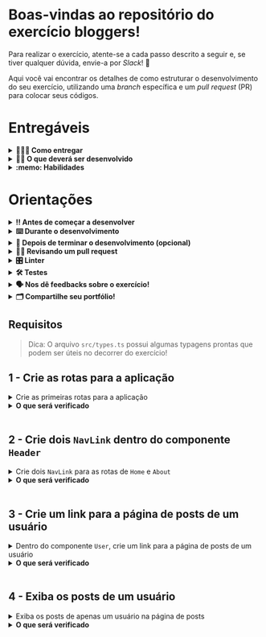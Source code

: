 # Boas-vindas ao repositório do exercício bloggers!

Para realizar o exercício, atente-se a cada passo descrito a seguir e, se tiver qualquer dúvida, envie-a por _Slack_! 🚀

Aqui você vai encontrar os detalhes de como estruturar o desenvolvimento do seu exercício, utilizando uma _branch_ específica e um _pull request_ (PR) para colocar seus códigos.

# Entregáveis

<details>
  <summary><strong>🤷🏽‍♀️ Como entregar</strong></summary><br />

Para entregar o seu exercício você deverá criar um _Pull Request_ neste repositório.

Lembre-se que você pode consultar nosso conteúdo sobre [Git & GitHub](https://app.betrybe.com/course/4d67f5b4-34a6-489f-a205-b6c7dc50fc16/) e nosso [Blog - Git & GitHub](https://blog.betrybe.com/tecnologia/git-e-github/) sempre que precisar!

</details>

<details>
  <summary><strong>👨‍💻 O que deverá ser desenvolvido</strong></summary><br />
O desafio de hoje é implementar um _blog_ utilizando React Router. Neste exercício, você irá desenvolver uma aplicação com algumas rotas. Também será necessário passar informações dinamicamente entre as rotas através de parâmetros na URL.

</details>

<details>
  <summary><strong>:memo: Habilidades</strong></summary><br />

Neste exercício, verificamos se você é capaz de:

- Utilizar o React Router para criar rotas;
- Criar links de navegação na aplicação com os componentes Link e NavLink;
- Criar rotas, mapeando o caminho da URL com o componente correspondente, via Route;
- Criar rotas dinâmicas e utilizar o hook useParams para extrair parâmetros da URL.

</details>

# Orientações

<details>
  <summary><strong>‼️ Antes de começar a desenvolver</strong></summary><br />

1. Clone o repositório

- Use o comando: `git clone git@github.com:tryber/sd-037-exercise-bloggers`.
- Entre na pasta do repositório que você acabou de clonar:
  - `cd sd-037-exercise-bloggers`

2. Instale as dependências

- `npm install`.

3. Crie uma branch a partir da branch `main`

- Verifique que você está na branch `main`
  - Exemplo: `git branch`
- Se não estiver, mude para a branch `main`
  - Exemplo: `git checkout main`
- Agora crie uma branch à qual você vai submeter os `commits` do seu exercício
  - Você deve criar uma branch no seguinte formato: `nome-de-usuario-nome-do-exercicio`
  - Exemplo: `git checkout -b joaozinho-sd-037-exercise-bloggers`

4. Adicione as mudanças ao _stage_ do Git e faça um `commit`

- Verifique que as mudanças ainda não estão no _stage_
  - Exemplo: `git status` (deve aparecer listada a pasta _joaozinho_ em vermelho)
- Adicione o novo arquivo ao _stage_ do Git
  - Exemplo:
    - `git add .` (adicionando todas as mudanças - _que estavam em vermelho_ - ao stage do Git)
    - `git status` (deve aparecer listado o arquivo _joaozinho/README.md_ em verde)
- Faça o `commit` inicial
  - Exemplo:
    - `git commit -m 'iniciando o exercício x'` (fazendo o primeiro commit)
    - `git status` (deve aparecer uma mensagem tipo _nothing to commit_ )

5. Adicione a sua branch com o novo `commit` ao repositório remoto

- Usando o exemplo anterior: `git push -u origin joaozinho-sd-037-exercise-bloggers`

6. Crie um novo `Pull Request` _(PR)_

- Vá até a página de _Pull Requests_ do [repositório no GitHub](https://github.com/tryber/sd-037-exercise-bloggers/pulls)
- Clique no botão verde _"New pull request"_
- Clique na caixa de seleção _"Compare"_ e escolha a sua branch **com atenção**
- Coloque um título para a sua _Pull Request_
  - Exemplo: _"Cria tela de busca"_
- Clique no botão verde _"Create pull request"_
- Adicione uma descrição para o _Pull Request_ e clique no botão verde _"Create pull request"_
- **Não se preocupe em preencher mais nada por enquanto!**
- Volte até a [página de _Pull Requests_ do repositório](https://github.com/tryber/sd-037-exercise-bloggers/pulls) e confira que o seu _Pull Request_ está criado

</details>

<details>
  <summary><strong>⌨️ Durante o desenvolvimento</strong></summary><br />

- Faça `commits` das alterações que você fizer no código regularmente

- Lembre-se de sempre após um (ou alguns) `commits` atualizar o repositório remoto

- Os comandos que você utilizará com mais frequência são:
  1. `git status` _(para verificar o que está em vermelho - fora do stage - e o que está em verde - no stage)_
  2. `git add` _(para adicionar arquivos ao stage do Git)_
  3. `git commit` _(para criar um commit com os arquivos que estão no stage do Git)_
  4. `git push -u origin nome-da-branch` _(para enviar o commit para o repositório remoto na primeira vez que fizer o `push` de uma nova branch)_
  5. `git push` _(para enviar o commit para o repositório remoto após o passo anterior)_

</details>

<details>
  <summary><strong>🤝 Depois de terminar o desenvolvimento (opcional)</strong></summary><br />

Para sinalizar que o seu exercício está pronto para o _"Code Review"_, faça o seguinte:

- Vá até a página **DO SEU** _Pull Request_, adicione a label de _"code-review"_ e marque seus colegas:

  - No menu à direita, clique no _link_ **"Labels"** e escolha a _label_ **code-review**;

  - No menu à direita, clique no _link_ **"Assignees"** e escolha **o seu usuário**;

  - No menu à direita, clique no _link_ **"Reviewers"** e digite `students`, selecione o time `tryber/students-sd-037`.

Caso tenha alguma dúvida, [aqui tem um video explicativo](https://vimeo.com/362189205).

</details>

<details>
  <summary><strong>🕵🏿 Revisando um pull request</strong></summary><br />

Use o conteúdo sobre [Code Review](https://app.betrybe.com/course/real-life-engineer/code-review) para te ajudar a revisar os _Pull Requests_.

</details>

<details>
  <summary><strong>🎛 Linter</strong></summary><br />

Para garantir a qualidade do código, vamos utilizar neste exercício os linters `ESLint` e `StyleLint`.
Assim o código estará alinhado com as boas práticas de desenvolvimento, sendo mais legível
e de fácil manutenção! Para rodá-los localmente, execute os comandos abaixo:

```bash
  npm run lint
  npm run lint:styles
```

⚠️ **Pull requests com issues de Linter não serão avaliadas. Atente-se para resolvê-las antes de finalizar o desenvolvimento!** ⚠️

Em caso de dúvidas, confira o material do course sobre [ESLint e Stylelint](https://app.betrybe.com/course/real-life-engineer/eslint).

</details>

<details>
  <summary><strong>🛠 Testes</strong></summary><br />

- <details><summary><b>Execução de testes de requisito</b></summary>

  Os testes deste exercício foram feitos usando o [Cypress](https://www.cypress.io/how-it-works/). É utilizada nos testes a resolução `1366 x 768` (1366 pixels de largura por 768 pixels de altura) para testes de layout. Logo, recomenda-se desenvolver seu exercício usando a mesma resolução, via instalação [deste plugin](https://chrome.google.com/webstore/detail/window-resizer/kkelicaakdanhinjdeammmilcgefonfh?hl=en) do `Chrome`, de modo a facilitar a configuração dessa resolução, por exemplo.

  Para o exercício ser validado, todos os testes de comportamento devem passar. É possível testar isso localmente rodando `npm run cy`. Esse comando roda a suite de testes do Cypress, o qual valida se o fluxo geral e os requisitos funcionais estão como deveriam.

  > Você também pode executar o comando `npm run cy:open` para ter um resultado visual dos testes feitos.

  Aviso: Esses testes não consideram o layout de maneira geral, mas sim os atributos e informações corretas, por isso preste atenção! Os testes te darão uma mensagem de erro caso não estejam passando (seja qual for o motivo). 😉

  **Atenção:** Sua aplicação deve estar rodando no terminal com `npm start` para o Cypress poder testar.
  </details><br />

- <details><summary><b> Execução de um teste específico</b></summary>

  Para executar somente uma `spec` de testes, você pode ou rodar somente um arquivo de teste com o comando `npm run cy -- --spec cypress/e2e/01.FirstRoute.cy.js`, ou selecionar qual delas você deseja após executar o comando `npm run cy:open`.

  ![image](./images/cy-specs.png)

  Além disso, ainda é possível rodar apenas um trecho de um `spec`, basta utilizar a função .only após o `describe`, `it` ou `test`. Com isso, será possível que apenas parte de um teste rode localmente e seja avaliado.

  ![image](./images/itOnly.png)

  </details><br />

</details>

<details>
  <summary><strong>🗣 Nos dê feedbacks sobre o exercício!</strong></summary> <br />

  Ao finalizar e submeter o exercício, não se esqueça de avaliar sua experiência preenchendo o formulário. Leva menos de 3 minutos!

  [FORMULÁRIO DE AVALIAÇÃO](https://be-trybe.typeform.com/to/ZTeR4IbH#cohort_hidden=CH37&template=betrybe/sd-0x-exercise-bloggers)

</details>

<details>
  <summary><strong>🗂 Compartilhe seu portfólio!</strong></summary><br />

Você sabia que o LinkedIn é a principal rede social profissional e compartilhar o seu aprendizado lá é muito importante para quem deseja construir uma carreira de sucesso? Compartilhe esse exercício no seu LinkedIn, marque o perfil da Trybe (@trybe) e mostre para a sua rede toda a sua evolução.

</details>

## Requisitos

> Dica: O arquivo `src/types.ts` possui algumas typagens prontas que podem ser úteis no decorrer do exercício!

## 1 - Crie as rotas para a aplicação

<details>
  <summary>Crie as primeiras rotas para a aplicação</summary><br />

- A rota `/` deve renderizar o componente `<Users />`
- A rota `/posts/:id` deve renderizar o componente `<Posts />`
- A rota `/about` deve renderizar o componente `<About />`
- Qualquer outra rota deve renderizar o componente `<NotFound />`

Todas páginas já estão criadas e podem ser encontrados na pasta `src/pages`.

</details>

<details>
  <summary><strong>O que será verificado</strong></summary><br />

- Se, ao entrar na rota `/` é renderizado apenas o componente `<Users />`;
- Se, ao entrar na rota `/posts/:id` é renderizado apenas o componente `<Posts />`.
- Se, ao entrar na rota `/about` é renderizado apenas o componente `<About />`.
- Se, ao entrar em uma rota inexistente é renderizado apenas o componente `<NotFound />`.

</details><br>

## 2 - Crie dois `NavLink` dentro do componente `Header`

<details>
  <summary>Crie dois <code>NavLink</code> para as rotas de <code>Home</code> e <code>About</code> </summary><br />

  O componente `Header` já está criado e pode ser encontrado na pasta `src/components`.

  - O primeiro deverá conter o texto `Home` e redirecionar para a rota `/`;
  - O segundo deverá conter o texto `About` e redirecionar para a rota `/about`.

</details>

<details>
  <summary><strong>O que será verificado</strong></summary><br />

- Se o componente `<Header />` possui dois links, um para a rota `/` e outro para a rota `/about`.

</details><br>

## 3 - Crie um link para a página de posts de um usuário

<details>
  <summary>Dentro do componente <code>User</code>, crie um link para a página de posts de um usuário</summary><br />

- O link deve conter o texto `Posts`;
- O link deve redirecionar para a rota `/posts/:id`, onde `:id` é o id do usuário.

</details>

<details>
  <summary><strong>O que será verificado</strong></summary><br />

- Se dentro do componente `<User />` existe um link para a página de posts de um usuário.

</details><br>

## 4 - Exiba os posts de um usuário

<details>
  <summary>Exiba os posts de apenas um usuário na página de posts</summary><br />

  Utilize o array de posts que está importado no componente `<Posts />` para exibir os posts de um usuário.
  Os posts seguem está mesma estrutura:

  ```js
  [
    {
      id: 10,
      title: 'They rushed out the door.',
      body: "They rushed out the door, grabbing anything and everything they could think of they might need. There was no time to double-check to make sure they weren't leaving something important behind. Everything was thrown into the car and they sped off. Thirty minutes later they were safe and that was when it dawned on them that they had forgotten the most important thing of all.",
      userId: 1,
    },
  // ...
  ]
  ```

  Você deve filtrar os posts de acordo com o `id` do usuário que está na rota e a chave `userId` dos posts.

  <details>
    <summary><strong>De olho na dica 👀</strong></summary><br />

  - Lembra que a rota `/posts/:id` é uma rota dinâmica? Portanto podemos acessar o valor de `:id` utilizando um certo hook 👀.

  </details>

</details>

<details>
  <summary><strong>O que será verificado</strong></summary><br />

- Se apenas os posts de um usuário são exibidos na página de posts.

</details><br>
